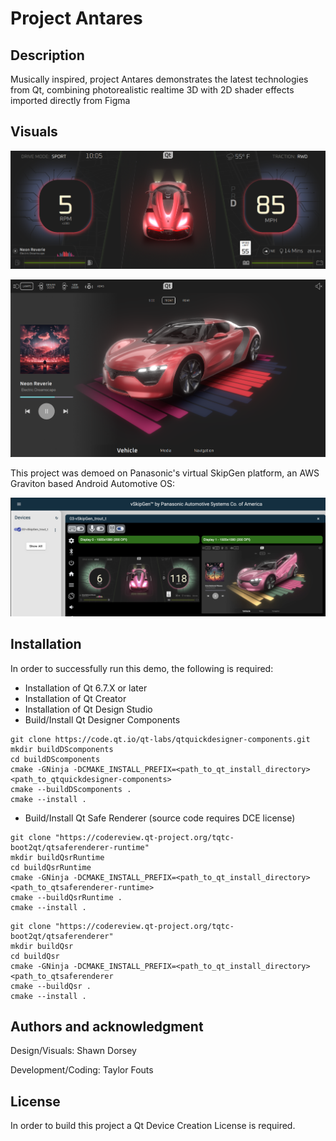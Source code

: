 # Project Antares


## Description
Musically inspired, project Antares demonstrates the latest technologies from Qt, combining photorealistic realtime 3D with 2D shader effects imported directly from Figma

## Visuals
![Cluster](screenshots/cluster.png)

![IVI](screenshots/ivi.png)

This project was demoed on Panasonic's virtual SkipGen platform, an AWS Graviton based Android Automotive OS:

![vSkipGen](screenshots/skipgen.png)

## Installation
In order to successfully run this demo, the following is required:

* Installation of Qt 6.7.X or later
* Installation of Qt Creator
* Installation of Qt Design Studio
* Build/Install Qt Designer Components 
```
git clone https://code.qt.io/qt-labs/qtquickdesigner-components.git
mkdir buildDScomponents
cd buildDScomponents
cmake -GNinja -DCMAKE_INSTALL_PREFIX=<path_to_qt_install_directory> <path_to_qtquickdesigner-components>
cmake --buildDScomponents .
cmake --install .
```
* Build/Install Qt Safe Renderer (source code requires DCE license)
```
git clone "https://codereview.qt-project.org/tqtc-boot2qt/qtsaferenderer-runtime"
mkdir buildQsrRuntime
cd buildQsrRuntime
cmake -GNinja -DCMAKE_INSTALL_PREFIX=<path_to_qt_install_directory> <path_to_qtsaferenderer-runtime>
cmake --buildQsrRuntime .
cmake --install .
```
```
git clone "https://codereview.qt-project.org/tqtc-boot2qt/qtsaferenderer"
mkdir buildQsr
cd buildQsr
cmake -GNinja -DCMAKE_INSTALL_PREFIX=<path_to_qt_install_directory> <path_to_qtsaferenderer
cmake --buildQsr .
cmake --install .
```
## Authors and acknowledgment
Design/Visuals: Shawn Dorsey

Development/Coding: Taylor Fouts

## License
In order to build this project a Qt Device Creation License is required.
